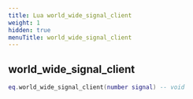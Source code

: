 ```yaml
---
title: Lua world_wide_signal_client
weight: 1
hidden: true
menuTitle: world_wide_signal_client
---
```

## world_wide_signal_client
```lua
eq.world_wide_signal_client(number signal) -- void
```